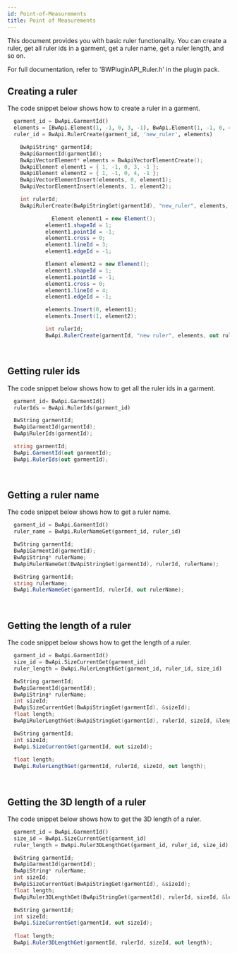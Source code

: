 ```yaml
---
id: Point-of-Measurements
title: Point of Measurements
---
```


This document provides you with basic ruler functionality. You can create a ruler, get all ruler ids in a garment, get a ruler name, get a ruler length, and so on.

For full documentation, refer to 'BWPluginAPI_Ruler.h' in the plugin pack.

## Creating a ruler
The code snippet below shows how to create a ruler in a garment. <br/>
<!--DOCUSAURUS_CODE_TABS-->

<!--Python-->

```python
  garment_id = BwApi.GarmentId()
  elements = [BwApi.Element(1, -1, 0, 3, -1), BwApi.Element(1, -1, 0, 4, -1)]
  ruler_id = BwApi.RulerCreate(garment_id, 'new_ruler', elements)
```
<!--C++-->


```cpp
  	BwApiString* garmentId;
	BwApiGarmentId(garmentId);
	BwApiVectorElement* elements = BwApiVectorElementCreate();
	BwApiElement element1 = { 1, -1, 0, 3, -1 };
	BwApiElement element2 = { 1, -1, 0, 4, -1 };
	BwApiVectorElementInsert(elements, 0, element1);
	BwApiVectorElementInsert(elements, 1, element2);

	int rulerId;
	BwApiRulerCreate(BwApiStringGet(garmentId), "new_ruler", elements, &rulerId);
```
<!--C#-->

```csharp
              Element element1 = new Element();
            element1.shapeId = 1;
            element1.pointId = -1;
            element1.cross = 0;
            element1.lineId = 3;
            element1.edgeId = -1;

            Element element2 = new Element();
            element1.shapeId = 1;
            element1.pointId = -1;
            element1.cross = 0;
            element1.lineId = 4;
            element1.edgeId = -1;

            elements.Insert(0, element1);
            elements.Insert(1, element2);

            int rulerId;
            BwApi.RulerCreate(garmentId, "new ruler", elements, out rulerId);
```
<!--END_DOCUSAURUS_CODE_TABS-->

<br/>

## Getting ruler ids
The code snippet below shows how to get all the ruler ids in a garment. <br/>
<!--DOCUSAURUS_CODE_TABS-->

<!--Python-->

```python
  garment_id= BwApi.GarmentId()
  rulerIds = BwApi.RulerIds(garment_id)
```
<!--C++-->

```cpp
  BwString garmentId;
  BwApiGarmentId(garmentId);
  BwApiRulerIds(garmentId);
```
<!--C#-->


```csharp
  string garmentId;
  BwApi.GarmentId(out garmentId);
  BwApi.RulerIds(out garmentId);
```
<!--END_DOCUSAURUS_CODE_TABS-->

<br/>


## Getting a ruler name
The code snippet below shows how to get a ruler name. <br/>
<!--DOCUSAURUS_CODE_TABS-->

<!--Python-->

```python
  garment_id = BwApi.GarmentId()
  ruler_name = BwApi.RulerNameGet(garment_id, ruler_id)
```
<!--C++-->


```cpp
  BwString garmentId;
  BwApiGarmentId(garmentId);
  BwApiString* rulerName;
  BwApiRulerNameGet(BwApiStringGet(garmentId), rulerId, rulerName);
```
<!--C#-->

```csharp
  BwString garmentId;
  string rulerName;
  BwApi.RulerNameGet(garmentId, rulerId, out rulerName);
```
<!--END_DOCUSAURUS_CODE_TABS-->

<br/>

## Getting the length of a ruler
The code snippet below shows how to get the length of a ruler. <br/>
<!--DOCUSAURUS_CODE_TABS-->

<!--Python-->

```python
  garment_id = BwApi.GarmentId()
  size_id = BwApi.SizeCurrentGet(garment_id)
  ruler_length = BwApi.RulerLengthGet(garment_id, ruler_id, size_id)
```

<!--C++-->

```cpp
  BwString garmentId;
  BwApiGarmentId(garmentId);
  BwApiString* rulerName;
  int sizeId;
  BwApiSizeCurrentGet(BwApiStringGet(garmentId), &sizeId);
  float length;
  BwApiRulerLengthGet(BwApiStringGet(garmentId), rulerId, sizeId, &length);
```
<!--C#-->

```csharp
  BwString garmentId;
  int sizeId;
  BwApi.SizeCurrentGet(garmentId, out sizeId);
  
  float length;
  BwApi.RulerLengthGet(garmentId, rulerId, sizeId, out length);
```
<!--END_DOCUSAURUS_CODE_TABS-->

<br/>


## Getting the 3D length of a ruler
The code snippet below shows how to get the 3D length of a ruler. <br/>
<!--DOCUSAURUS_CODE_TABS-->

<!--Python-->

```python
  garment_id = BwApi.GarmentId()
  size_id = BwApi.SizeCurrentGet(garment_id)
  ruler_length = BwApi.Ruler3DLengthGet(garment_id, ruler_id, size_id)
```

<!--C++-->

```cpp
  BwString garmentId;
  BwApiGarmentId(garmentId);
  BwApiString* rulerName;
  int sizeId;
  BwApiSizeCurrentGet(BwApiStringGet(garmentId), &sizeId);
  float length;
  BwApiRuler3DLengthGet(BwApiStringGet(garmentId), rulerId, sizeId, &length);
```
<!--C#-->

```csharp
  BwString garmentId;
  int sizeId;
  BwApi.SizeCurrentGet(garmentId, out sizeId);
  
  float length;
  BwApi.Ruler3DLengthGet(garmentId, rulerId, sizeId, out length);
```
<!--END_DOCUSAURUS_CODE_TABS-->
<br/>